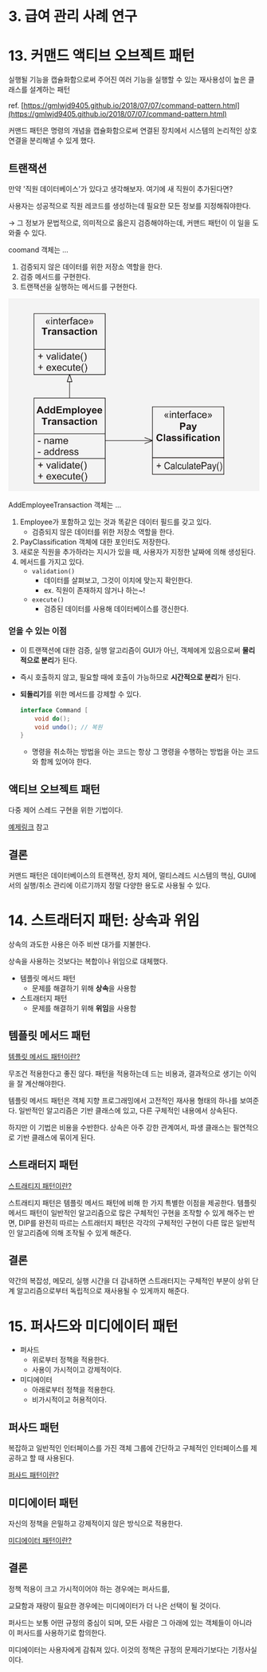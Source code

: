 # 3. 급여 관리 사례 연구

# 13. 커맨드 액티브 오브젝트 패턴

실행될 기능을 캡슐화함으로써 주어진 여러 기능을 실행할 수 있는 재사용성이 높은 클래스를 설계하는 패턴

ref. [https://gmlwjd9405.github.io/2018/07/07/command-pattern.html](https://gmlwjd9405.github.io/2018/07/07/command-pattern.html)

커맨드 패턴은 명령의 개념을 캡슐화함으로써 연결된 장치에서 시스템의 논리적인 상호 연결을 분리해낼 수 있게 했다. 

## 트랜잭션

만약 '직원 데이터베이스'가 있다고 생각해보자. 여기에 새 직원이 추가된다면?

사용자는 성공적으로 직원 레코드를 생성하는데 필요한 모든 정보를 지정해줘야한다.

→ 그 정보가 문법적으로, 의미적으로 옳은지 검증해야하는데, 커맨드 패턴이 이 일을 도와줄 수 있다.

coomand 객체는  ...

1. 검증되지 않은 데이터를 위한 저장소 역할을 한다.
2. 검증 메서드를 구현한다.
3. 트랜잭션을 실행하는 메서드를 구현한다.

![](img/0.png)

AddEmployeeTransaction 객체는 ...

1. Employee가 포함하고 있는 것과 똑같은 데이터 필드를 갖고 있다.
    - 검증되지 않은 데이터를 위한 저장소 역할을 한다.
2. PayClassification 객체에 대한 포인터도 저장한다.
3. 새로운 직원을 추가하라는 지시가 있을 때, 사용자가 지정한 날짜에 의해 생성된다.
4. 메서드를 가지고 있다.
    - `validation()`
        - 데이터를 살펴보고, 그것이 이치에 맞는지 확인한다.
        - ex. 직원이 존재하지 않거나 하는~!
    - `execute()`
        - 검증된 데이터를 사용해 데이터베이스를 갱신한다.

### 얻을 수 있는 이점

- 이 트랜잭션에 대한 검증, 실행 알고리즘이 GUI가 아닌, 객체에게 있음으로써 **물리적으로 분리**가 된다.
- 즉시 호출하지 않고, 필요할 때에 호출이 가능하므로 **시간적으로 분리**가 된다.
- **되돌리기**를 위한 메서드를 강제할 수 있다.
  
    ```java
    interface Command [
    	void do();
    	void undo(); // 복원
    }
    
    ```
    
    - 명령을 취소하는 방법을 아는 코드는 항상 그 명령을 수행하는 방법을 아는 코드와 함께 있어야 한다.

## 액티브 오브젝트 패턴

다중 제어 스레드 구현을 위한 기법이다.

[예제링크](https://blog.naver.com/PostView.nhn?blogId=jwyoon25&logNo=222000521164&categoryNo=0&parentCategoryNo=0&viewDate=&currentPage=1&postListTopCurrentPage=1&from=postView) 참고

## 결론

커맨드 패턴은 데이터베이스의 트랜잭션, 장치 제어, 멀티스레드 시스템의 핵심, GUI에서의 실행/취소 관리에 이르기까지 정말 다양한 용도로 사용될 수 있다.

# 14. 스트래터지 패턴: 상속과 위임

상속의 과도한 사용은 아주 비싼 대가를 지불한다.

상속을 사용하는 것보다는 복합이나 위임으로 대체했다.

- 템플릿 메서드 패턴
    - 문제를 해결하기 위해 **상속**을 사용함
- 스트래터지 패턴
    - 문제를 해결하기 위해 **위임**을 사용함
    

## 템플릿 메서드 패턴

[템플릿 메서드 패턴이란?](https://gmlwjd9405.github.io/2018/07/13/template-method-pattern.html)

무조건 적용한다고 좋진 않다. 패턴을 적용하는데 드는 비용과, 결과적으로 생기는 이익을 잘 계산해야한다.

템플릿 메서드 패턴은 객체 지향 프로그래밍에서 고전적인 재사용 형태의 하나를 보여준다. 일반적인 알고리즘은 기반 클래스에 있고, 다른 구체적인 내용에서 상속된다.

하지만 이 기법은 비용을 수반한다. 상속은 아주 강한 관계여서, 파생 클래스는 필연적으로 기반 클래스에 묶이게 된다.

## 스트래터지 패턴

[스트래티지 패턴이란?](https://gmlwjd9405.github.io/2018/07/06/strategy-pattern.html)

스트래티지 패턴은 템플릿 메서드 패턴에 비해 한 가지 특별한 이점을 제공한다. 템플릿 메서드 패턴이 일반적인 알고리즘으로 많은 구체적인 구현을 조작할 수 있게 해주는 반면, DIP를 완전히 따르는 스트래터지 패턴은 각각의 구체적인 구현이 다른 많은 일반적인 알고리즘에 의해 조작될 수 있게 해준다.

## 결론

약간의 복잡성, 메모리, 실행 시간을 더 감내하면 스트래터지는 구체적인 부분이 상위 단계 알고리즘으로부터 독립적으로 재사용될 수 있게까지 해준다.

# 15. 퍼사드와 미디에이터 패턴

- 퍼사드
    - 위로부터 정책을 적용한다.
    - 사용이 가시적이고 강제적이다.
- 미디에이터
    - 아래로부터 정책을 적용한다.
    - 비가시적이고 허용적이다.

## 퍼사드 패턴

복잡하고 일반적인 인터페이스를 가진 객체 그룹에 간단하고 구체적인 인터페이스를 제공하고 할 때 사용된다.

[퍼사드 패턴이란?](https://jusungpark.tistory.com/23)

## 미디에이터 패턴

자신의 정책을 은밀하고 강제적이지 않은 방식으로 적용한다.

[미디에이터 패턴이란?](https://www.crocus.co.kr/1542)

## 결론

정책 적용이 크고 가시적이어야 하는 경우에는 퍼사드를,

교묘함과 재량이 필요한 경우에는 미디에이터가 더 나은 선택이 될 것이다.

퍼사드는 보통 어떤 규정의 중심이 되며, 모든 사람은 그 아래에 있는 객체들이 아니라 이 퍼사드를 사용하기로 합의한다.

미디에이터는 사용자에게 감춰져 있다. 이것의 정책은 규정의 문제라기보다는 기정사실이다.
